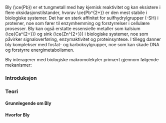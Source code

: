 
Bly (\ce{Pb}) er et tungmetall med høy kjemisk reaktivitet og kan
eksistere i flere oksidasjonstilstander, hvorav \ce{Pb^{2+}} er den mest
stabile i biologiske systemer. Det har en sterk affinitet for sulfhydrylgrupper
(-SH) i proteiner, noe som fører til enzymhemming og forstyrrelser i cellulære
prosesser. Bly kan også erstatte essensielle metaller som kalsium
(\ce{Ca^{2+}}) og sink (\ce{Zn^{2+}}) i biologiske systemer, noe som påvirker
signaloverføring, enzymaktivitet og proteinsyntese. I tillegg danner bly
komplekser med fosfat- og karboksylgrupper, noe som kan skade DNA og forstyrre
energimetabolismen.

Bly interagerer med biologiske makromolekyler primært gjennom følgende
mekanismer:







### Introduksjon

### Teori
#### Grunnlegende om Bly
#### Hvorfor Bly

